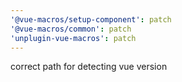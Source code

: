 ```yaml
---
'@vue-macros/setup-component': patch
'@vue-macros/common': patch
'unplugin-vue-macros': patch
---
```


correct path for detecting vue version
